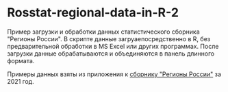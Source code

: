 # Rosstat-regional-data-in-R-2

Пример загрузки и обработки данных статистического сборника "Регионы России". 
В скрипте данные загруаепосредственно в R, без предварительной обработки в MS Excel или других программах. 
После загрузки данные обрабатываются и объединяются в панель длинного формата.

Примеры данных взяты из приложения к [сборнику "Регионы России"](https://rosstat.gov.ru/folder/210/document/13204) за 2021 год. 
